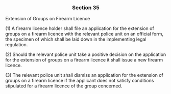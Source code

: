 ### <a name="section_35"></a><p align="center">Section 35</p>

Extension of Groups on Firearm Licence

 (1) A firearm licence holder shall file an application for the extension of groups on a firearm licence with the relevant police unit on an official form, the specimen of which shall be laid down in the implementing legal regulation.

 (2) Should the relevant police unit take a positive decision on the application for the extension of groups on a firearm licence it shall issue a new firearm licence.

(3) The relevant police unit shall dismiss an application for the extension of groups on a firearm licence if the applicant does not satisfy conditions stipulated for a firearm licence of the group concerned.

